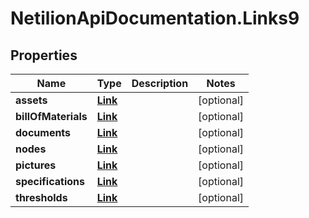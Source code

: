 # NetilionApiDocumentation.Links9

## Properties
Name | Type | Description | Notes
------------ | ------------- | ------------- | -------------
**assets** | [**Link**](Link.md) |  | [optional] 
**billOfMaterials** | [**Link**](Link.md) |  | [optional] 
**documents** | [**Link**](Link.md) |  | [optional] 
**nodes** | [**Link**](Link.md) |  | [optional] 
**pictures** | [**Link**](Link.md) |  | [optional] 
**specifications** | [**Link**](Link.md) |  | [optional] 
**thresholds** | [**Link**](Link.md) |  | [optional] 


